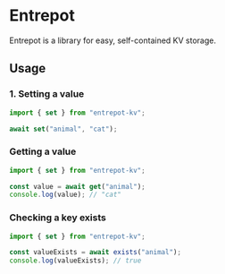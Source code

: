 # Entrepot
Entrepot is a library for easy, self-contained KV storage.

## Usage
### 1. Setting a value
```js
import { set } from "entrepot-kv";

await set("animal", "cat");
```
### Getting a value
```js
import { set } from "entrepot-kv";

const value = await get("animal");
console.log(value); // "cat"
```

### Checking a key exists
```js
import { set } from "entrepot-kv";

const valueExists = await exists("animal");
console.log(valueExists); // true
```

